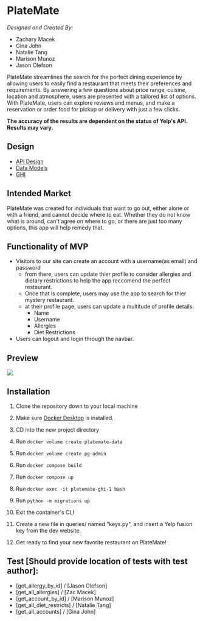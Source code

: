 # PlateMate

_Designed and Created By:_

- Zachary Macek
- Gina John
- Natalie Tang
- Marison Munoz
- Jason Olefson

PlateMate streamlines the search for the perfect dining experience by allowing users to easily find a restaurant that meets their preferences and requirements. By answering a few questions about price range, cuisine, location and atmosphere, users are presented with a tailored list of options. With PlateMate, users can explore reviews and menus, and make a reservation or order food for pickup or delivery with just a few clicks.

**The accuracy of the results are dependent on the status of Yelp's API. Results may vary.**

## Design

- [API Design](https://gitlab.com/team-4-hack-n-snack/platemate/-/blob/jason/docs/api-design.md)
- [Data Models](https://gitlab.com/team-4-hack-n-snack/platemate/-/blob/jason/docs/DataModel.md)
- [GHI](https://gitlab.com/team-4-hack-n-snack/platemate/-/blob/jason/docs/GHI.md)

## Intended Market

PlateMate was created for individuals that want to go out, either alone or with a friend, and cannot decide where to eat. Whether they do not know what is around, can't agree on where to go, or there are just too many options, this app will help remedy that.

## Functionality of MVP

- Visitors to our site can create an account with a username(as email) and password
  - from there, users can update thier profile to consider allergies and dietary restrictions to help the app reccomend the perfect restaurant.
  - Once that is complete, users may use the app to search for thier mystery restaurant.
  - at their profile page, users can update a multitude of profile details:
    - Name
    - Username
    - Allergies
    - Diet Restrictions
- Users can logout and login through the navbar.

## Preview

![](docs/images/PlateMate.gif)

## Installation

1. Clone the repository down to your local machine

2. Make sure [Docker Desktop](https://www.docker.com/) is installed.

3. CD into the new project directory

4. Run `docker volume create platemate-data`

5. Run `docker volume create pg-admin`

6. Run `docker compose build`

7. Run `docker compose up`

8. Run `docker exec -it platemate-ghi-1 bash`

9. Run `python -m migrations up`

10. Exit the container's CLI

11. Create a new file in queries/ named "keys.py", and insert a Yelp fusion key from the dev website.

12. Get ready to find your new favorite restaurant on PlateMate!

## Test [Should provide location of tests with test author]:

- [get_allergy_by_id] / [Jason Olefson]
- [get_all_allergies] / [Zac Macek]
- [get_account_by_id] / [Marison Munoz]
- [get_all_diet_restricts] / [Natalie Tang]
- [get_all_accounts] / [Gina John]
